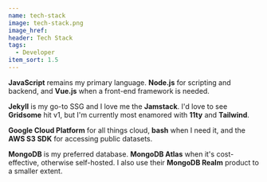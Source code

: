 ```yaml
---
name: tech-stack
image: tech-stack.png
image_href:
header: Tech Stack
tags:
  - Developer
item_sort: 1.5
---
```

**JavaScript** remains my primary language. **Node.js** for scripting and backend, and **Vue.js** when a front-end framework is needed. 

**Jekyll** is my go-to SSG and I love me the **Jamstack**. I'd love to see **Gridsome** hit v1, but I'm currently most enamored with **11ty** and **Tailwind**.

**Google Cloud Platform** for all things cloud, **bash** when I need it, and the **AWS S3 SDK** for accessing public datasets.

**MongoDB** is my preferred database. **MongoDB Atlas** when it's cost-effective, otherwise self-hosted. I also use their **MongoDB Realm** product to a smaller extent.
